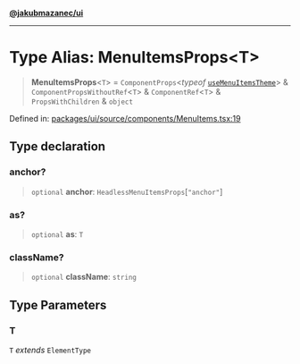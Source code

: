 [**@jakubmazanec/ui**](../README.md)

---

# Type Alias: MenuItemsProps\<T\>

> **MenuItemsProps**\<`T`\> = `ComponentProps`\<_typeof_
> [`useMenuItemsTheme`](../variables/useMenuItemsTheme.md)\> & `ComponentPropsWithoutRef`\<`T`\> &
> `ComponentRef`\<`T`\> & `PropsWithChildren` & `object`

Defined in:
[packages/ui/source/components/MenuItems.tsx:19](https://github.com/jakubmazanec/tools/blob/d956cf350ae3e6bad1df754a19dfbabb088c1451/packages/ui/source/components/MenuItems.tsx#L19)

## Type declaration

### anchor?

> `optional` **anchor**: `HeadlessMenuItemsProps`\[`"anchor"`\]

### as?

> `optional` **as**: `T`

### className?

> `optional` **className**: `string`

## Type Parameters

### T

`T` _extends_ `ElementType`
